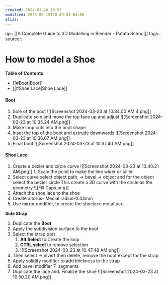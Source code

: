 ```yaml
---
created: 2024-03-26 19:53
modified: 2025-06-15T20:49:54-04:00
alias:
---
```

up::  [[A Complete Guide to 3D Modelling in Blender - Patata School]]
tags::
source::
# How to model a Shoe


**Table of Contents**
- [[#Boot|Boot]]
- [[#Shoe Lace|Shoe Lace]]

#### Boot

1. Sole of the boot
	![[Screenshot 2024-03-23 at 10.34.00 AM 4.png]]
2.   Duplicate sole and move the top face up and adjust
	![[Screenshot 2024-03-23 at 10.35.24 AM.png]]
3. Make loop cuts into the boot shape
4. Inset the top of the boot and extrude downwards
	![[Screenshot 2024-03-23 at 10.36.07 AM.png]]
5. Final boot
 ![[Screenshot 2024-03-23 at 10.37.40 AM.png]]



#### Shoe Lace

1. Create a bezier and circle curve
	![[Screenshot 2024-03-23 at 10.40.21 AM.png]]
		1. Scale the point to make the line wider or taller
2. Select curve select object path, -> bevel -> object and for the object select the bezier circle
	This create a 3D curve with the circle as the geometry
	![[Fill Caps.png]]
3. Attach the shoe lace to the shoe
4. Create a torus- Medial radius-0.44mm
5. Use mirror modifier, to create the shoelace metal part

**Side Strap**
1. Duplicate the **Boot**
2. Apply the subdivision surface to the boot
3. Select the strap part 
	1. **Alt Select** to Create the loop
	2. **CTRL select** to remove selection
	3. ![[Screenshot 2024-03-23 at 10.47.48 AM.png]]
4.  Then  select -> invert then delete, remove the boot except for the strap
5. Apply solidify modifier to add thickness to the strap
6. Add bevel modifier 7  segments
7. Duplicate the lace and. Finalize the shoe
![[Screenshot 2024-03-23 at 10.50.20 AM.png]]

